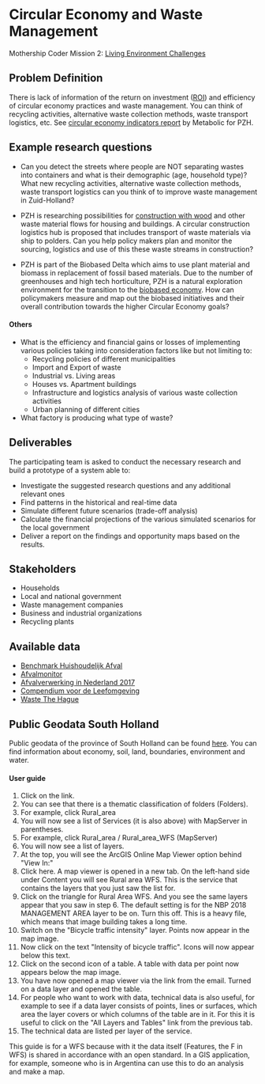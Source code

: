 # Circular Economy and Waste Management

Mothership Coder Mission 2: [Living Environment Challenges](https://www.space4good.com/coder-missions/)

## Problem Definition
There is lack of information of the return on investment ([ROI](https://www.metabolic.nl/news/measuring-the-circular-economy-the-dutch-pioneers-leading-the-way/)) and efficiency of circular economy practices and waste management. You can think of recycling activities, alternative waste collection methods, waste transport logistics, etc. See [circular economy indicators report](https://www.metabolic.nl/publications/circulaire-indicatoren-een-verkenning-voor-de-provincie-zuid-holland/) by Metabolic for  PZH.

## Example research questions
- Can you detect the streets where people are NOT separating wastes into containers and what is their demographic (age, household type)? What new recycling activities, alternative waste collection methods, waste transport logistics can you think of to improve waste management in Zuid-Holland?

- PZH is researching possibilities for [construction with wood](https://www.zuid-holland.nl/actueel/nieuws/maart-2019/bouwen-met-hout/) and other waste material flows for housing and buildings. A circular construction logistics hub is proposed that includes transport of waste materials via ship to polders. Can you help policy makers plan and monitor the sourcing, logistics and use of this these waste streams in construction?

- PZH is part of the Biobased Delta which aims to use plant material and biomass in replacement of fossil based materials. Due to the number of greenhouses and high tech horticulture, PZH is a natural exploration environment for the transition to the [biobased economy](https://www.zuid-holland.nl/onderwerpen/economie/biobased-economy/). How can policymakers measure and map out the biobased initiatives and their overall contribution towards the higher Circular Economy goals?

#### Others
- What is the efficiency and financial gains or losses of implementing various policies taking into consideration factors like but not limiting to:
  - Recycling policies of different municipalities
  - Import and Export of waste
  - Industrial vs. Living areas
  - Houses vs. Apartment buildings
  - Infrastructure and logistics analysis of various waste collection activities
  - Urban planning of different cities
- What factory is producing what type of waste?

## Deliverables
The participating team is asked to conduct the necessary research and build a prototype of a system able to:
- Investigate the suggested research questions and any additional relevant ones
- Find patterns in the historical and real-time data
- Simulate different future scenarios (trade-off analysis) 
- Calculate the financial projections of the various simulated scenarios for the local government
- Deliver a report on the findings and opportunity maps based on the results.

## Stakeholders
- Households
- Local and national government
- Waste management companies
- Business and industrial organizations
- Recycling plants

## Available data

- [Benchmark Huishoudelijk Afval](https://www.benchmarkafval.nl/)
- [Afvalmonitor](https://afvalmonitor.databank.nl//jive?workspace_guid=88bd5a65-fbe0-498e-a3cc-3540cb04dfc0)
- [Afvalverwerking in Nederland 2017](https://www.verenigingafvalbedrijven.nl/public/AfvalverwerkingNL/15/bestand/Werkgroep_Afvalregistratie_Afvalverwerking_in_Nederland_gegevens_2017_november_2018.pdf)
- [Compendium voor de Leefomgeving](https://www.clo.nl/)
- [Waste The Hague](https://ckan.dataplatform.nl/dataset/afvalapartcontainers/resource/371f227d-4414-4e0c-939d-228747b349ce)

## Public Geodata South Holland

Public geodata of the province of South Holland can be found [here](http://geoservices.zuid-holland.nl/arcgis/rest/services). 
You can find information about economy, soil, land, boundaries, environment and water.

#### User guide

1. Click on the link.
2. You can see that there is a thematic classification of folders (Folders).
3. For example, click Rural_area
4. You will now see a list of Services (it is also above) with MapServer in parentheses.
5. For example, click Rural_area / Rural_area_WFS (MapServer)
6. You will now see a list of layers.
7. At the top, you will see the ArcGIS Online Map Viewer option behind "View In:"
8. Click here. A map viewer is opened in a new tab. On the left-hand side under Content you will see Rural area WFS. This is the service that contains the layers that you just saw the list for.
9. Click on the triangle for Rural Area WFS. And you see the same layers appear that you saw in step 6. The default setting is for the NBP 2018 MANAGEMENT AREA layer to be on. Turn this off. This is a heavy file, which means that image building takes a long time.
10. Switch on the "Bicycle traffic intensity" layer. Points now appear in the map image.
11. Now click on the text "Intensity of bicycle traffic". Icons will now appear below this text.
12. Click on the second icon of a table. A table with data per point now appears below the map image.
13. You have now opened a map viewer via the link from the email. Turned on a data layer and opened the table.
14. For people who want to work with data, technical data is also useful, for example to see if a data layer consists of points, lines or surfaces, which area the layer covers or which columns of the table are in it. For this it is useful to click on the "All Layers and Tables" link from the previous tab.
15. The technical data are listed per layer of the service.
 
This guide is for a WFS because with it the data itself (Features, the F in WFS) is shared in accordance with an open standard. In a GIS application, for example, someone who is in Argentina can use this to do an analysis and make a map.

